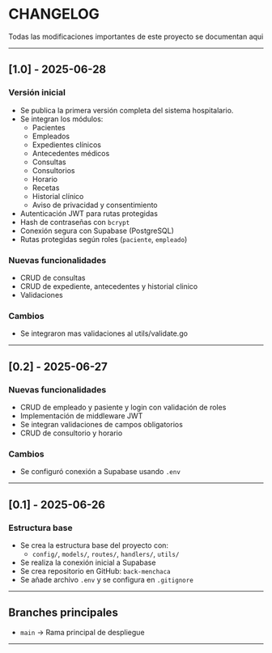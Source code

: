 # CHANGELOG

Todas las modificaciones importantes de este proyecto se documentan aqui

---

## [1.0] - 2025-06-28

###  Versión inicial

- Se publica la primera versión completa del sistema hospitalario.
- Se integran los módulos:
  - Pacientes
  - Empleados
  - Expedientes clínicos
  - Antecedentes médicos
  - Consultas
  - Consultorios
  - Horario
  - Recetas
  - Historial clínico
  - Aviso de privacidad y consentimiento
- Autenticación JWT para rutas protegidas
- Hash de contraseñas con `bcrypt`
- Conexión segura con Supabase (PostgreSQL)
- Rutas protegidas según roles (`paciente`, `empleado`)

### Nuevas funcionalidades
- CRUD de consultas
- CRUD de expediente, antecedentes y historial clinico
- Validaciones 

### Cambios
- Se integraron mas validaciones al utils/validate.go
---

## [0.2] - 2025-06-27

### Nuevas funcionalidades

- CRUD de empleado y pasiente  y login con validación de roles 
- Implementación de middleware JWT
- Se integran validaciones de campos obligatorios
- CRUD de consultorio y horario

### Cambios

- Se configuró conexión a Supabase usando `.env`

---

## [0.1] - 2025-06-26

### Estructura base

- Se crea la estructura base del proyecto con:
  - `config/`, `models/`, `routes/`, `handlers/`, `utils/`
- Se realiza la conexión inicial a Supabase
- Se crea repositorio en GitHub: `back-menchaca`
- Se añade archivo `.env` y se configura en `.gitignore`

---

## Branches principales

- `main` → Rama principal de despliegue 

---

